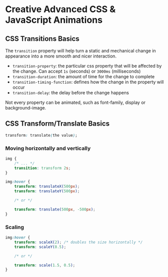 # Creative Advanced CSS & JavaScript Animations

## CSS Transitions Basics

The `transition` property will help turn a static and mechanical change in appearance into a more smooth and nicer interaction.

- `transition-property`: the particular css property that will be affected by the change. Can accept `1s` (seconds) or `3000ms` (milliseconds)
- `transition-duration`: the amount of time for the change to complete
- `transition-timing-function`: defines how the change in the property will occur
- `transition-delay`: the delay before the change happens

Not every property can be animated, such as font-family, display or background-image.

## CSS Transform/Translate Basics

```css
transform: translate(the value);
```

### Moving horizontally and vertically

```css
img {
	/* ... */
	transition: transform 2s;
}

img:hover {
	transform: translateX(500px);
	transform: translateY(500px);

	/* or */

	transform: translate(500px, -500px);
}
```

### Scaling

```css
img:hover {
	transform: scaleX(2); /* doubles the size horizontally */
	transform: scaleY(0.5);

	/* or */

	transform: scale(1.5, 0.5);
}
```
